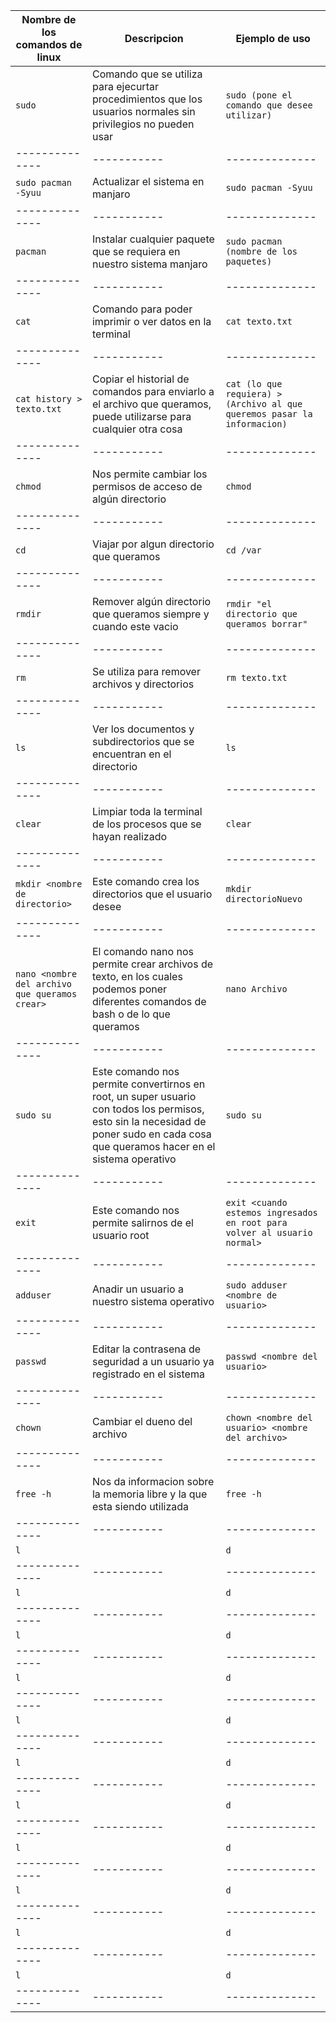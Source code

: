 | Nombre de los comandos de linux| Descripcion | Ejemplo de uso
| -------------- | ----------- | -------------- | 
| `sudo`| Comando que se utiliza para ejecurtar procedimientos que los usuarios normales sin privilegios no pueden usar | `sudo (pone el comando que desee utilizar)` |
| -------------- | ----------- | -------------- |
| `sudo pacman        -Syuu` | Actualizar el sistema en manjaro | `sudo pacman -Syuu` |
| -------------- | ----------- | -------------- |
| `pacman`| Instalar cualquier paquete que se requiera en nuestro sistema manjaro  | `sudo pacman (nombre de los paquetes)` |
| -------------- | ----------- | -------------- |
| `cat`|Comando para poder imprimir o ver datos en la terminal | `cat texto.txt` |
| -------------- | ----------- | -------------- |
| `cat history > texto.txt`| Copiar el historial de comandos para enviarlo a el archivo que queramos, puede utilizarse para cualquier otra cosa  | `cat (lo que requiera) > (Archivo al que queremos pasar la informacion)` |
| -------------- | ----------- | -------------- |
| `chmod`| Nos permite cambiar los permisos de acceso de algún directorio | `chmod` |
| -------------- | ----------- | -------------- |
| `cd `| Viajar por algun directorio que queramos | `cd /var` |
| -------------- | ----------- | -------------- |
| `rmdir`| Remover  algún directorio que queramos siempre y cuando este vacio | `rmdir "el directorio que queramos borrar"` |
| -------------- | ----------- | -------------- |
| `rm`| Se utiliza para remover archivos y directorios | `rm texto.txt` |
| -------------- | ----------- | -------------- |
| `ls`| Ver los documentos y subdirectorios que se encuentran en el directorio | `ls` |
| -------------- | ----------- | -------------- |
| `clear`| Limpiar toda la terminal de los procesos que se hayan realizado | `clear` |
| -------------- | ----------- | -------------- |
| `mkdir <nombre de directorio>` | Este comando crea los directorios que el usuario desee | `mkdir directorioNuevo` |
| -------------- | ----------- | -------------- |
| `nano <nombre del archivo que queramos crear>`  | El comando nano nos permite crear archivos de texto, en los cuales podemos poner diferentes comandos de bash o de lo que queramos | `nano Archivo` |
| -------------- | ----------- | -------------- |
| `sudo su`| Este comando nos permite convertirnos en root, un super usuario con todos los permisos, esto sin la necesidad de poner sudo en cada cosa que queramos hacer en el sistema operativo | `sudo su` |
| -------------- | ----------- | -------------- |
| `exit`| Este comando nos permite salirnos de el usuario root | `exit <cuando estemos ingresados en root para volver al usuario normal> `|
| -------------- | ----------- | -------------- |
| `adduser`| Anadir un usuario a nuestro sistema operativo | `sudo adduser <nombre de usuario>` |
| -------------- | ----------- | -------------- |
| `passwd`| Editar la contrasena de seguridad a un usuario ya registrado en el sistema | `passwd <nombre del usuario>` |
| -------------- | ----------- | -------------- |
| `chown `| Cambiar el dueno del archivo | `chown <nombre del usuario> <nombre del archivo>` |
| -------------- | ----------- | -------------- |
| `free -h`| Nos da informacion sobre la memoria libre y la que esta siendo utilizada | `free -h` |
| -------------- | ----------- | -------------- |
| `l`|  | `d` |
| -------------- | ----------- | -------------- |
| `l`|  | `d` |
| -------------- | ----------- | -------------- |
| `l`|  | `d` |
| -------------- | ----------- | -------------- |
| `l`|  | `d` |
| -------------- | ----------- | -------------- |
| `l`|  | `d` |
| -------------- | ----------- | -------------- |
| `l`|  | `d` |
| -------------- | ----------- | -------------- |
| `l`|  | `d` |
| -------------- | ----------- | -------------- |
| `l`|  | `d` |
| -------------- | ----------- | -------------- |
| `l`|  | `d` |
| -------------- | ----------- | -------------- |
| `l`|  | `d` |
| -------------- | ----------- | -------------- |
| `l`|  | `d` |
| -------------- | ----------- | -------------- |
